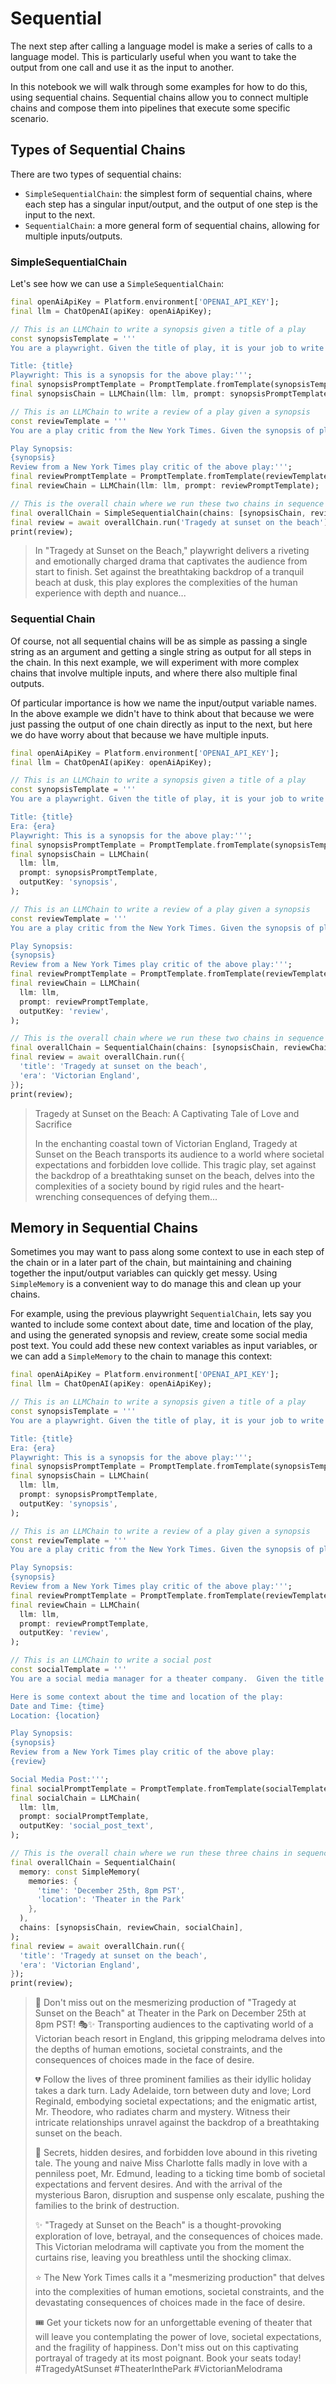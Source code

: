 # Sequential

The next step after calling a language model is make a series of calls to a
language model. This is particularly useful when you want to take the output
from one call and use it as the input to another.

In this notebook we will walk through some examples for how to do this, using
sequential chains. Sequential chains allow you to connect multiple chains and
compose them into pipelines that execute some specific scenario.

## Types of Sequential Chains

There are two types of sequential chains:

- `SimpleSequentialChain`: the simplest form of sequential chains, where each
  step has a singular input/output, and the output of one step is the input to
  the next.
- `SequentialChain`: a more general form of sequential chains, allowing for
  multiple inputs/outputs.

### SimpleSequentialChain

Let's see how we can use a `SimpleSequentialChain`:

```dart
final openAiApiKey = Platform.environment['OPENAI_API_KEY'];
final llm = ChatOpenAI(apiKey: openAiApiKey);

// This is an LLMChain to write a synopsis given a title of a play
const synopsisTemplate = '''
You are a playwright. Given the title of play, it is your job to write a synopsis for that title.

Title: {title}
Playwright: This is a synopsis for the above play:''';
final synopsisPromptTemplate = PromptTemplate.fromTemplate(synopsisTemplate);
final synopsisChain = LLMChain(llm: llm, prompt: synopsisPromptTemplate);

// This is an LLMChain to write a review of a play given a synopsis
const reviewTemplate = '''
You are a play critic from the New York Times. Given the synopsis of play, it is your job to write a review for that play.

Play Synopsis:
{synopsis}
Review from a New York Times play critic of the above play:''';
final reviewPromptTemplate = PromptTemplate.fromTemplate(reviewTemplate);
final reviewChain = LLMChain(llm: llm, prompt: reviewPromptTemplate);

// This is the overall chain where we run these two chains in sequence
final overallChain = SimpleSequentialChain(chains: [synopsisChain, reviewChain]);
final review = await overallChain.run('Tragedy at sunset on the beach');
print(review);
```

> In "Tragedy at Sunset on the Beach," playwright delivers a riveting and 
> emotionally charged drama that captivates the audience from start to finish. 
> Set against the breathtaking backdrop of a tranquil beach at dusk, this play 
> explores the complexities of the human experience with depth and nuance...

### Sequential Chain

Of course, not all sequential chains will be as simple as passing a single
string as an argument and getting a single string as output for all steps in the
chain. In this next example, we will experiment with more complex chains that
involve multiple inputs, and where there also multiple final outputs.

Of particular importance is how we name the input/output variable names. In the
above example we didn't have to think about that because we were just passing
the output of one chain directly as input to the next, but here we do have worry
about that because we have multiple inputs.

```dart
final openAiApiKey = Platform.environment['OPENAI_API_KEY'];
final llm = ChatOpenAI(apiKey: openAiApiKey);

// This is an LLMChain to write a synopsis given a title of a play
const synopsisTemplate = '''
You are a playwright. Given the title of play, it is your job to write a synopsis for that title.

Title: {title}
Era: {era}
Playwright: This is a synopsis for the above play:''';
final synopsisPromptTemplate = PromptTemplate.fromTemplate(synopsisTemplate);
final synopsisChain = LLMChain(
  llm: llm,
  prompt: synopsisPromptTemplate,
  outputKey: 'synopsis',
);

// This is an LLMChain to write a review of a play given a synopsis
const reviewTemplate = '''
You are a play critic from the New York Times. Given the synopsis of play, it is your job to write a review for that play.

Play Synopsis:
{synopsis}
Review from a New York Times play critic of the above play:''';
final reviewPromptTemplate = PromptTemplate.fromTemplate(reviewTemplate);
final reviewChain = LLMChain(
  llm: llm,
  prompt: reviewPromptTemplate,
  outputKey: 'review',
);

// This is the overall chain where we run these two chains in sequence
final overallChain = SequentialChain(chains: [synopsisChain, reviewChain]);
final review = await overallChain.run({
  'title': 'Tragedy at sunset on the beach',
  'era': 'Victorian England',
});
print(review);
```

> Tragedy at Sunset on the Beach: A Captivating Tale of Love and Sacrifice
> 
> In the enchanting coastal town of Victorian England, Tragedy at Sunset on the 
> Beach transports its audience to a world where societal expectations and 
> forbidden love collide. This tragic play, set against the backdrop of a 
> breathtaking sunset on the beach, delves into the complexities of a society 
> bound by rigid rules and the heart-wrenching consequences of defying them...

## Memory in Sequential Chains

Sometimes you may want to pass along some context to use in each step of the
chain or in a later part of the chain, but maintaining and chaining together the
input/output variables can quickly get messy. Using `SimpleMemory` is a
convenient way to do manage this and clean up your chains.

For example, using the previous playwright `SequentialChain`, lets say you
wanted to include some context about date, time and location of the play, and
using the generated synopsis and review, create some social media post text. You
could add these new context variables as input variables, or we can add
a `SimpleMemory` to the chain to manage this context:

```dart
final openAiApiKey = Platform.environment['OPENAI_API_KEY'];
final llm = ChatOpenAI(apiKey: openAiApiKey);

// This is an LLMChain to write a synopsis given a title of a play
const synopsisTemplate = '''
You are a playwright. Given the title of play, it is your job to write a synopsis for that title.

Title: {title}
Era: {era}
Playwright: This is a synopsis for the above play:''';
final synopsisPromptTemplate = PromptTemplate.fromTemplate(synopsisTemplate);
final synopsisChain = LLMChain(
  llm: llm,
  prompt: synopsisPromptTemplate,
  outputKey: 'synopsis',
);

// This is an LLMChain to write a review of a play given a synopsis
const reviewTemplate = '''
You are a play critic from the New York Times. Given the synopsis of play, it is your job to write a review for that play.

Play Synopsis:
{synopsis}
Review from a New York Times play critic of the above play:''';
final reviewPromptTemplate = PromptTemplate.fromTemplate(reviewTemplate);
final reviewChain = LLMChain(
  llm: llm,
  prompt: reviewPromptTemplate,
  outputKey: 'review',
);

// This is an LLMChain to write a social post
const socialTemplate = '''
You are a social media manager for a theater company.  Given the title of play, the era it is set in, the date,time and location, the synopsis of the play, and the review of the play, it is your job to write a social media post for that play.

Here is some context about the time and location of the play:
Date and Time: {time}
Location: {location}

Play Synopsis:
{synopsis}
Review from a New York Times play critic of the above play:
{review}

Social Media Post:''';
final socialPromptTemplate = PromptTemplate.fromTemplate(socialTemplate);
final socialChain = LLMChain(
  llm: llm,
  prompt: socialPromptTemplate,
  outputKey: 'social_post_text',
);

// This is the overall chain where we run these three chains in sequence
final overallChain = SequentialChain(
  memory: const SimpleMemory(
    memories: {
      'time': 'December 25th, 8pm PST',
      'location': 'Theater in the Park'
    },
  ),
  chains: [synopsisChain, reviewChain, socialChain],
);
final review = await overallChain.run({
  'title': 'Tragedy at sunset on the beach',
  'era': 'Victorian England',
});
print(review);
```

> 🌅 Don't miss out on the mesmerizing production of "Tragedy at Sunset on the 
> Beach" at Theater in the Park on December 25th at 8pm PST! 🎭✨ Transporting 
> audiences to the captivating world of a Victorian beach resort in England, 
> this gripping melodrama delves into the depths of human emotions, societal 
> constraints, and the consequences of choices made in the face of desire.
> 
> 💔 Follow the lives of three prominent families as their idyllic holiday 
> takes a dark turn. Lady Adelaide, torn between duty and love; Lord Reginald, 
> embodying societal expectations; and the enigmatic artist, Mr. Theodore, who 
> radiates charm and mystery. Witness their intricate relationships unravel 
> against the backdrop of a breathtaking sunset on the beach.
> 
> 🤫 Secrets, hidden desires, and forbidden love abound in this riveting tale. 
> The young and naive Miss Charlotte falls madly in love with a penniless poet, 
> Mr. Edmund, leading to a ticking time bomb of societal expectations and 
> fervent desires. And with the arrival of the mysterious Baron, disruption and 
> suspense only escalate, pushing the families to the brink of destruction.
> 
> ✨ "Tragedy at Sunset on the Beach" is a thought-provoking exploration of 
> love, betrayal, and the consequences of choices made. This Victorian 
> melodrama will captivate you from the moment the curtains rise, leaving you 
> breathless until the shocking climax.
> 
> ⭐️ The New York Times calls it a "mesmerizing production" that delves into 
> the complexities of human emotions, societal constraints, and the devastating 
> consequences of choices made in the face of desire.
> 
> 🎟️ Get your tickets now for an unforgettable evening of theater that will 
> leave you contemplating the power of love, societal expectations, and the 
> fragility of happiness. Don't miss out on this captivating portrayal of 
> tragedy at its most poignant. Book your seats today! #TragedyAtSunset 
> #TheaterInthePark #VictorianMelodrama
